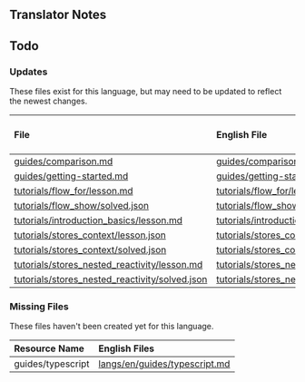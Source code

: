 
## Translator Notes

## Todo

### Updates  
These files exist for this language, but may need to be updated to reflect the newest changes.  
<!--MM:START (UPDATED:lang=ko-kr) -->
| File                                                                                                                                                         | English File                                                                                                                                              | Last Updated (EN)                                                                                  | Last Updated (KO-KR)                                                                               |
| :----------------------------------------------------------------------------------------------------------------------------------------------------------- | :-------------------------------------------------------------------------------------------------------------------------------------------------------- | :------------------------------------------------------------------------------------------------- | :------------------------------------------------------------------------------------------------- |
| [guides/comparison.md](https://github.com/solidjs/solid-docs/tree/main/langs/ko-kr/guides/comparison.md)                                                     | [guides/comparison.md](https://github.com/solidjs/solid-docs/tree/main/langs/en/guides/comparison.md)                                                     | [8/13/2022](https://github.com/solidjs/solid-docs/commit/be585777c9b1422b2877b6a7f2dc5758713b33a2) | [5/25/2022](https://github.com/solidjs/solid-docs/commit/5e19160028a8f26c68fd43e943711696b4f30e0c) |
| [guides/getting-started.md](https://github.com/solidjs/solid-docs/tree/main/langs/ko-kr/guides/getting-started.md)                                           | [guides/getting-started.md](https://github.com/solidjs/solid-docs/tree/main/langs/en/guides/getting-started.md)                                           | [7/2/2022](https://github.com/solidjs/solid-docs/commit/f3c5d7143ec2a84c30969c04563d6f5b77d70c31)  | [5/25/2022](https://github.com/solidjs/solid-docs/commit/5e19160028a8f26c68fd43e943711696b4f30e0c) |
| [tutorials/flow_for/lesson.md](https://github.com/solidjs/solid-docs/tree/main/langs/ko-kr/tutorials/flow_for/lesson.md)                                     | [tutorials/flow_for/lesson.md](https://github.com/solidjs/solid-docs/tree/main/langs/en/tutorials/flow_for/lesson.md)                                     | [5/7/2022](https://github.com/solidjs/solid-docs/commit/fcb19d8a5d1cb6d494f52237fdce72d5fab522ca)  | [3/9/2022](https://github.com/solidjs/solid-docs/commit/512c05f719855211be498125e74e8019cc5ba130)  |
| [tutorials/flow_show/solved.json](https://github.com/solidjs/solid-docs/tree/main/langs/ko-kr/tutorials/flow_show/solved.json)                               | [tutorials/flow_show/solved.json](https://github.com/solidjs/solid-docs/tree/main/langs/en/tutorials/flow_show/solved.json)                               | [2/20/2022](https://github.com/solidjs/solid-docs/commit/9af62b862bf06ae15e5d84200a01befac4aab5f3) | [1/17/2022](https://github.com/solidjs/solid-docs/commit/51a733ad99a552bc379d864a98460861a05771c9) |
| [tutorials/introduction_basics/lesson.md](https://github.com/solidjs/solid-docs/tree/main/langs/ko-kr/tutorials/introduction_basics/lesson.md)               | [tutorials/introduction_basics/lesson.md](https://github.com/solidjs/solid-docs/tree/main/langs/en/tutorials/introduction_basics/lesson.md)               | [7/2/2022](https://github.com/solidjs/solid-docs/commit/f3c5d7143ec2a84c30969c04563d6f5b77d70c31)  | [1/17/2022](https://github.com/solidjs/solid-docs/commit/51a733ad99a552bc379d864a98460861a05771c9) |
| [tutorials/stores_context/lesson.json](https://github.com/solidjs/solid-docs/tree/main/langs/ko-kr/tutorials/stores_context/lesson.json)                     | [tutorials/stores_context/lesson.json](https://github.com/solidjs/solid-docs/tree/main/langs/en/tutorials/stores_context/lesson.json)                     | [7/4/2022](https://github.com/solidjs/solid-docs/commit/f582315618f005ff3c7b49607238391176cd24ec)  | [1/17/2022](https://github.com/solidjs/solid-docs/commit/51a733ad99a552bc379d864a98460861a05771c9) |
| [tutorials/stores_context/solved.json](https://github.com/solidjs/solid-docs/tree/main/langs/ko-kr/tutorials/stores_context/solved.json)                     | [tutorials/stores_context/solved.json](https://github.com/solidjs/solid-docs/tree/main/langs/en/tutorials/stores_context/solved.json)                     | [7/4/2022](https://github.com/solidjs/solid-docs/commit/f582315618f005ff3c7b49607238391176cd24ec)  | [1/17/2022](https://github.com/solidjs/solid-docs/commit/51a733ad99a552bc379d864a98460861a05771c9) |
| [tutorials/stores_nested_reactivity/lesson.md](https://github.com/solidjs/solid-docs/tree/main/langs/ko-kr/tutorials/stores_nested_reactivity/lesson.md)     | [tutorials/stores_nested_reactivity/lesson.md](https://github.com/solidjs/solid-docs/tree/main/langs/en/tutorials/stores_nested_reactivity/lesson.md)     | [7/4/2022](https://github.com/solidjs/solid-docs/commit/f35f5808c201fad4f918d1ebd525110f07fdae59)  | [5/25/2022](https://github.com/solidjs/solid-docs/commit/5e19160028a8f26c68fd43e943711696b4f30e0c) |
| [tutorials/stores_nested_reactivity/solved.json](https://github.com/solidjs/solid-docs/tree/main/langs/ko-kr/tutorials/stores_nested_reactivity/solved.json) | [tutorials/stores_nested_reactivity/solved.json](https://github.com/solidjs/solid-docs/tree/main/langs/en/tutorials/stores_nested_reactivity/solved.json) | [7/4/2022](https://github.com/solidjs/solid-docs/commit/76f6160c65535885d68ebd1664b93e0cc4f170b1)  | [1/17/2022](https://github.com/solidjs/solid-docs/commit/51a733ad99a552bc379d864a98460861a05771c9) |

<!--MM:END-->
### Missing Files  
These files haven't been created yet for this language.  
<!--MM:START (CREATED:lang=ko-kr) -->
| Resource Name     | English Files                                                                                                  |
| :---------------- | :------------------------------------------------------------------------------------------------------------- |
| guides/typescript | [langs/en/guides/typescript.md](https://github.com/solidjs/solid-docs/tree/main/langs/en/guides/typescript.md) |
<!--MM:END-->
        